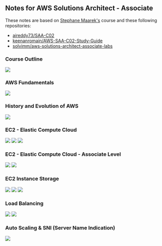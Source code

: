 ## Notes for AWS Solutions Architect - Associate

These notes are based on [Stephane Maarek's](https://www.linkedin.com/in/stephanemaarek/) course and these following repositories:

- [aireddy73/SAA-C02](https://github.com/aireddy73/SAA-C02)
- [keenanromain/AWS-SAA-C02-Study-Guide](https://github.com/keenanromain/AWS-SAA-C02-Study-Guide)
- [solvimm/aws-solutions-architect-associate-labs](https://github.com/solvimm/aws-solutions-architect-associate-labs)

### Course Outline

<img src='./Course-Structure.jpg'>

### AWS Fundamentals

<img src='./Foundation.jpg'>

### History and Evolution of AWS

<img src='./History.jpg'>

### EC2 - Elastic Compute Cloud

<img src='./EC2.jpg'>
<img src='./EC2-II.jpg'>
<img src='./EC2-III.jpg'>

### EC2 - Elastic Compute Cloud - Associate Level

<img src='./EC2-SAC.jpg'>
<img src='./EC2-SAC-II.jpg'>

### EC2 Instance Storage

<img src='./EC2-Storage.jpg'>
<img src='./EC2-Storage-II.jpg'>
<img src='./EC2-Storage-III.jpg'>

### Load Balancing

<img src='./LB.jpg'>
<img src='./LB-II.jpg'>

### Auto Scaling & SNI (Server Name Indication)

<img src='./SSL.jpg'>
